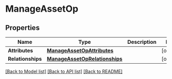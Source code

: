 # ManageAssetOp

## Properties
Name | Type | Description | Notes
------------ | ------------- | ------------- | -------------
**Attributes** | [**ManageAssetOpAttributes**](ManageAssetOpAttributes.md) |  | [optional] 
**Relationships** | [**ManageAssetOpRelationships**](ManageAssetOpRelationships.md) |  | [optional] 

[[Back to Model list]](../README.md#documentation-for-models) [[Back to API list]](../README.md#documentation-for-api-endpoints) [[Back to README]](../README.md)


